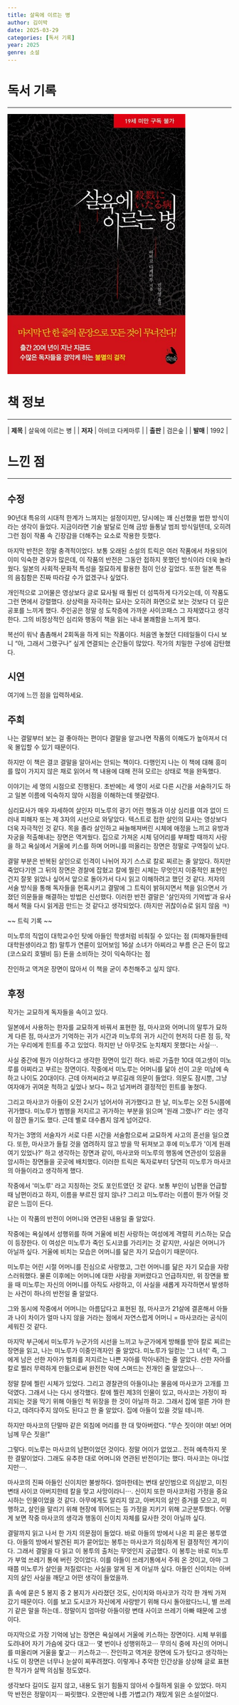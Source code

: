 ```yaml
---
title: 살육에 이르는 병
author: 김이박
date: 2025-03-29
categories: [독서 기록]
year: 2025
genre: 소설
---
```


# **독서 기록**
---
<img src="../assets/img/cover/book-007.jpg" alt="책 이미지" width="400"/>

# **책 정보**
---

| **제목** | 살육에 이르는 병  |
| **저자** | 아비코 다케마루    |
| **출판** | 검은숲   |
| **발매** | 1992   |

# **느낀 점**
---
## **수정**
90년대 특유의 시대적 한계가 느껴지는 설정이지만, 당시에는 꽤 신선했을 법한 방식이라는 생각이 들었다. 지금이라면 기술 발달로 인해 금방 들통날 범죄 방식일텐데, 오히려 그런 점이 작품 속 긴장감을 더해주는 요소로 작용한 듯했다.


마지막 반전은 정말 충격적이었다. 보통 오래된 소설의 트릭은 여러 작품에서 차용되어 이미 익숙한 경우가 많은데, 이 작품의 반전은 그동안 접하지 못했던 방식이라 더욱 놀라웠다. 일본의 사회적·문화적 특성을 절묘하게 활용한 점이 인상 깊었다. 또한 일본 특유의 음침함은 진짜 따라갈 수가 없겠구나 싶었다.


개인적으로 고어물은 영상보다 글로 묘사될 때 훨씬 더 섬뜩하게 다가오는데, 이 작품도 그런 면에서 강렬했다. 상상력을 자극하는 묘사는 오히려 화면으로 보는 것보다 더 깊은 공포를 느끼게 했다. 주인공은 정말 성 도착증에 가까운 사이코패스 그 자체였다고 생각한다. 그의 비정상적인 심리와 행동이 책을 읽는 내내 불쾌함을 느끼게 했다.


복선이 워낙 촘촘해서 2회독을 하게 되는 작품이다. 처음엔 놓쳤던 디테일들이 다시 보니 “아, 그래서 그랬구나” 싶게 연결되는 순간들이 많았다. 작가의 치밀한 구성에 감탄했다.

## **시연**
여기에 느낀 점을 입력하세요.

## **주희**
나는 결말부터 보는 걸 좋아하는 편이다
결말을 알고나면 작품의 이해도가 높아져서 더욱 몰입할 수 있기 때문이다.


하지만 이 책은 결코 결말을 알아서는 안되는 책이다.
다행인지 나는 이 책에 대해 흥미를 많이 가지지 않은 채로 읽어서
책 내용에 대해 전혀 모르는 상태로 책을 완독했다.


이야기는 세 명의 시점으로 진행된다.
초반에는 세 명이 서로 다른 시간을 서술하기도 하고 일본 이름에 익숙하지 않아 시점을 이해하는데 헷갈렸다.


심리묘사가 매우 자세하여 살인자 미노루의 광기 어린 행동과 이상 심리를 여과 없이 드러내 피해자 또는 제 3자의 시선으로 와닿았다.
텍스트로 접한 살인의 묘사는 영상보다 더욱 자극적인 것 같다.
목을 졸라 살인하고 싸늘해져버린 시체에 애정을 느끼고 유방과 자궁을 적출해내는 장면은 역겨웠다.
집으로 가져온 시체 덩어리를 부패할 때까지 사랑을 하고 욕실에서 거울에 키스를 하며 어머니를 떠올리는 장면은 정말로 구역질이 났다.
​

결말 부분은 반복된 살인으로 인격이 나뉘어 자기 스스로 칼로 찌르는 줄 알았다. 
하지만 죽었다기엔 그 뒤의 장면은 경찰에 잡혔고 칼에 찔린 시체는 무엇인지 이중적인 표현인건지 잘못 읽었나 싶어서 앞으로 돌아가서 다시 읽고 이해하려고 했던 것 같다.
저자의 서술 방식을 통해 독자들을 현혹시키고 결말에 그 트릭이 밝혀지면서 책을 읽으면서 가졌던 의문들을 해결하는 방법은 신선했다.
이러한 반전 결말은 '살인자의 기억법'과 유사해서 책을 다시 읽게끔 만드는 것 같다고 생각되었다. (하지만 귀찮이슈로 읽지 않음 ㅋ)


~~ 트릭 기록 ~~

미노루의 직업이 대학교수인 탓에 아들인 학생처럼 비춰질 수 있다는 점 (피해자들한테 대학원생이라고 함)
말투가 연륜이 있어보임
16살 소녀가 아찌라고 부름
은근 돈이 많고 (코스요리 호텔비 등) 돈을 소비하는 것이 익숙하다는 점


잔인하고 역겨운 장면이 많아서 이 책을 굳이 추천해주고 싶지 않다.

## **후정**

작가는 교묘하게 독자들을 속이고 있다.
 
일본에서 사용하는 한자를 교묘하게 바꿔서 표현한 점, 마사코와 어머니의 말투가 묘하게 다른 점, 마사코가 기억하는 귀가 시간과 미노루의 귀가 시간이 현저히 다른 점 등, 작가는 우리에게 힌트를 주고 있었다.
하지만 난 아무것도 눈치채지 못했다는 사실⋯.

사실 중간에 뭔가 이상하다고 생각한 장면이 있긴 하다.
바로 가출한 10대 여고생이 미노루를 아찌라고 부르는 장면이다. 작중에서 미노루는 어머니를 닮아 선이 고운 미남에 속하고 나이도 20대이다. 근데 아저씨라고 부르길래 의문이 들었다. 의문도 잠시뿐, 그냥 여자애가 귀여운 척하고 싶었나 보다~ 하고 넘겨버려 결정적인 힌트를 놓쳤다.

그리고 마사코가 아들이 오전 2시가 넘어서야 귀가했다고 한 날, 미노루는 오전 5시쯤에 귀가했다. 미노루가 범행을 저지르고 귀가하는 부분을 읽으며 '원래 그랬나?' 라는 생각이 잠깐 들기도 했다. 근데 별로 대수롭지 않게 넘어갔다.


작가는 3명의 서술자가 서로 다른 시간을 서술함으로써 교묘하게 사고의 혼선을 일으켰다.
또한, 마사코가 들킬 것을 염려하지 않고 방을 막 뒤져보고 후에 미노루가 '이게 원래 여기 있었나?' 하고 생각하는 장면과 같이, 마사코와 미노루의 행동에 연관성이 있음을 암시하는 장면들을 곳곳에 배치했다.
이러한 트릭은 독자로부터 당연히 미노루가 마사코의 아들이라고 생각하게 했다.

작중에서 '미노루' 라고 지칭하는 것도 포인트였던 것 같다. 보통 부인이 남편을 언급할 때 남편이라고 하지, 이름을 부르진 않지 않나? 그리고 미노루라는 이름이 뭔가 어릴 것 같은 느낌이 든다.


나는 이 작품의 반전이 어머니와 연관된 내용일 줄 알았다.

작중에는 욕실에서 성행위를 하며 거울에 비친 사랑하는 여성에게 격렬히 키스하는 모습이 등장한다. 이 여성은 미노루가 죽인 도시코를 가리키는 것 같지만, 사실은 어머니가 아닐까 싶다. 거울에 비치는 모습은 어머니를 닮은 자기 모습이기 때문이다.

미노루는 어린 시절 어머니를 진심으로 사랑했고, 그런 어머니를 닮은 자기 모습을 자랑스러워했다.
물론 이후에는 어머니에 대한 사랑을 저버렸다고 언급하지만, 위 장면을 봤을 때 미노루는 자신의 어머니를 아직도 사랑하고, 이 사실을 새롭게 자각하면서 발생하는 사건이 하나의 반전일 줄 알았다.

그와 동시에 작중에서 어머니는 아름답다고 표현된 점, 마사코가 21살에 결혼해서 아들과 나이 차이가 얼마 나지 않을 거라는 점에서 자연스럽게 어머니 = 마사코라는 공식이 세워진 것 같다.


마지막 부근에서 미노루가 누군가의 시선을 느끼고 누군가에게 방해를 받아 칼로 찌르는 장면을 읽고, 나는 미노루가 이중인격자인 줄 알았다. 미노루가 일컫는 '그 녀석'  즉, 그에게 남은 선한 자아가 범죄를 저지르는 나쁜 자아를 막아내려는 줄 알았다.
선한 자아를 칼로 찔러 무력하게 만듦으로써 완전한 악에 스며드는 전개인 줄 알았으나⋯.

정말 칼에 찔린 시체가 있었다.
그리고 경찰관의 아들이냐는 물음에 마사코가 고개를 끄덕였다. 그래서 나는 다시 생각했다. 칼에 찔린 제3의 인물이 있고, 마사코는 가정이 파괴되는 것을 막기 위해 아들인 척 위장을 한 것이 아닐까 하고.
그래서 집에 얼른 가야 한다고, 데려다주지 않아도 된다고 한 줄 알았다. 집에 아들이 있을 것일 테니까.

하지만 마사코의 단말마 같은 외침에 머리를 한 대 맞아버렸다.
"무슨 짓이야! 여보! 어머님께 무슨 짓을!"


그렇다. 미노루는 마사코의 남편이었던 것이다.
정말 어이가 없었고.. 전혀 예측하지 못한 결말이었다. 그래도 유추한 대로 어머니와 연관된 반전이기는 했다. 마사코는 아니었지만⋯.

마사코의 진짜 아들인 신이치만 불쌍하다. 엄마한테는 변태 살인범으로 의심받고, 미친 변태 사이코 아버지한테 칼을 맞고 사망이라니⋯. 신이치 또한 마사코처럼 가정을 중요시하는 인물이었을 것 같다.
아무에게도 알리지 않고, 아버지의 살인 증거를 모으고, 미행하고, 살인을 말리기 위해 현장에 뛰어드는 등 가정을 지키기 위해 고군분투했다.
어떻게 보면 작중 마사코의 생각과 행동이 신이치 자체를 묘사한 것이 아닐까 싶다.

결말까지 읽고 나서 한 가지 의문점이 들었다. 바로 아들의 방에서 나온 피 묻은 봉투였다.
아들의 방에서 발견된 피가 묻어있는 봉투는 마사코가 의심하게 된 결정적인 계기이다. 그래서 결말을 다 읽고 이 봉투의 출처는 무엇인지 궁금했다.
이 봉투는 바로 미노루가 부엌 쓰레기 통에 버린 것이었다. 이를 아들이 쓰레기통에서 주워 온 것이고, 아마 그때쯤 미노루가 살인을 저질렀다는 사실을 알게 된 게 아닐까 싶다. 아들인 신이치는 아버지의 살인 사실을 깨닫고 어떤 생각이 들었을까.

흙 속에 묻은 5 봉지 중 2 봉지가 사라졌던 것도, 신이치와 마사코가 각각 한 개씩 가져갔기 때문이다.
이를 보고 도시코가 자신에게 사랑받기 위해 다시 돌아왔다느니, 별 쓰레기 같은 말을 하는데.. 정말이지 엄마랑 아들이랑 변태 사이코 쓰레기 아빠 때문에 고생이다.


마지막으로 가장 기억에 남는 장면은 욕실에서 거울에 키스하는 장면이다.
시체 부위를 도려내어 자기 가슴에 갖다 대고⋯ 몇 번이나 성행위하고⋯ 무의식 중에 자신의 어머니를 떠올리며 거울을 핥고⋯ 키스하고⋯.
잔인하고 역겨운 장면에 도가 텄다고 생각하는 나도 이 장면은 너무나 눈살이 찌푸려졌다. 이렇게나 추악한 인간상을 상상해 글로 표현한 작가가 살짝 의심될 정도였다.


생각보다 길이도 길지 않고, 내용도 읽기 힘들지 않아서 수월하게 읽을 수 있었다.
마지막 반전은 정말이지⋯ 짜릿했다.
오랜만에 나름 가볍고(?) 재밌게 읽은 소설이었다.
